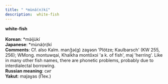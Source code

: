 ```yaml
---
title: " *mùná(n)kí"
description:  white-fish
---
```

<p data-pagefind-weight="0.5">
<strong> white-fish</strong><br><br>
<strong>Korean</strong>:  *mǝ̀ijùkí<br>
<strong>Japanese</strong>:  *mùná(n)kí<br>
<strong>Comments</strong>:  Cf. also Kalm. manǯǝ(g) zaɣǝsn 'Plötze; Kaulbarsch' (KW 255, 256); WMong. montuwqai, Khalkha montōxoi 'a k. of fish', maj 'herring'. Like in many other fish names, there are phonetic problems, probably due to interdialectal borrowing.<br>
<strong>Russian meaning</strong>:  сиг<br>
<strong>Yakut</strong>:  maj̃aɣas (Пек.)<br>

</p>
